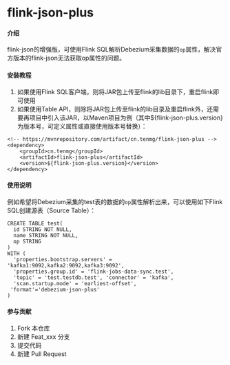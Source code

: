 # flink-json-plus

#### 介绍
flink-json的增强版，可使用Flink SQL解析Debezium采集数据的`op`属性，解决官方版本的flink-json无法获取op属性的问题。


#### 安装教程

1.  如果使用Flink SQL客户端，则将JAR包上传至flink的lib目录下，重启flink即可使用
2.  如果使用Table API，则除将JAR包上传至flink的lib目录及重启flink外，还需要再项目中引入该JAR，以Maven项目为例（其中${flink-json-plus.version}为版本号，可定义属性或直接使用版本号替换）：

```
<!-- https://mvnrepository.com/artifact/cn.tenmg/flink-json-plus -->
<dependency>
    <groupId>cn.tenmg</groupId>
    <artifactId>flink-json-plus</artifactId>
    <version>${flink-json-plus.version}</version>
</dependency>
```


#### 使用说明

例如希望将Debezium采集的test表的数据的`op`属性解析出来，可以使用如下Flink SQL创建源表（Source Table）：

```
CREATE TABLE test(
  id STRING NOT NULL,
  name STRING NOT NULL,
  op STRING
)
WITH (
  'properties.bootstrap.servers' = 'kafka1:9092,kafka2:9092,kafka3:9092',
  'properties.group.id' = 'flink-jobs-data-sync.test',
  'topic' = 'test.testdb.test', 'connector' = 'kafka',
  'scan.startup.mode' = 'earliest-offset',
 'format'='debezium-json-plus'
)

```

#### 参与贡献

1.  Fork 本仓库
2.  新建 Feat_xxx 分支
3.  提交代码
4.  新建 Pull Request
